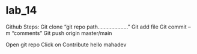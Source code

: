 # lab_14
Github Steps:
Git clone “git repo path………………..”
Git add file
Git commit –m “comments”
Git push origin master/main

Open git repo Click on Contribute
hello mahadev
